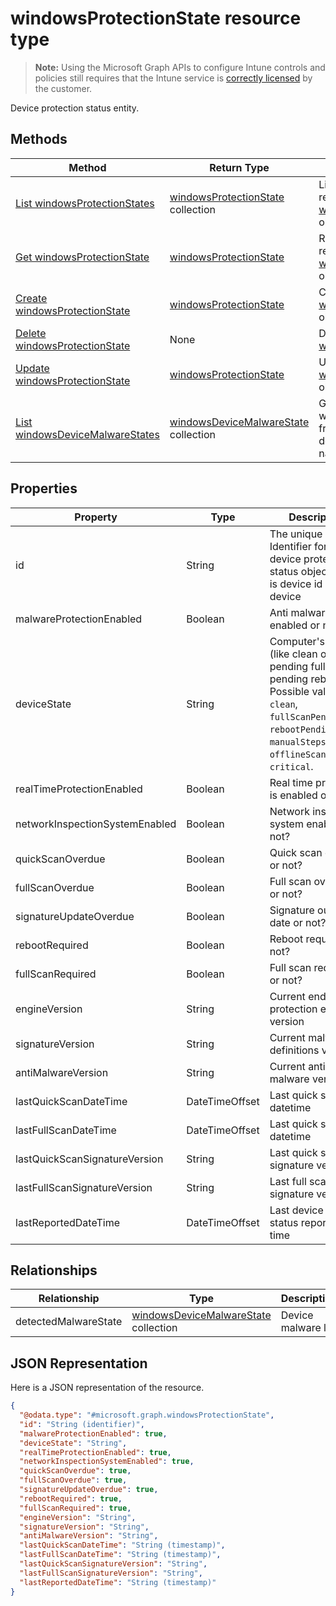 ﻿# windowsProtectionState resource type

> **Note:** Using the Microsoft Graph APIs to configure Intune controls and policies still requires that the Intune service is [correctly licensed](https://go.microsoft.com/fwlink/?linkid=839381) by the customer.

Device protection status entity.
## Methods
|Method|Return Type|Description|
|---|---|---|
|[List windowsProtectionStates](../api/intune_endpointprotection_windowsprotectionstate_list.md)|[windowsProtectionState](../resources/intune_endpointprotection_windowsprotectionstate.md) collection|List properties and relationships of the [windowsProtectionState](../resources/intune_endpointprotection_windowsprotectionstate.md) objects.|
|[Get windowsProtectionState](../api/intune_endpointprotection_windowsprotectionstate_get.md)|[windowsProtectionState](../resources/intune_endpointprotection_windowsprotectionstate.md)|Read properties and relationships of the [windowsProtectionState](../resources/intune_endpointprotection_windowsprotectionstate.md) object.|
|[Create windowsProtectionState](../api/intune_endpointprotection_windowsprotectionstate_create.md)|[windowsProtectionState](../resources/intune_endpointprotection_windowsprotectionstate.md)|Create a new [windowsProtectionState](../resources/intune_endpointprotection_windowsprotectionstate.md) object.|
|[Delete windowsProtectionState](../api/intune_endpointprotection_windowsprotectionstate_delete.md)|None|Deletes a [windowsProtectionState](../resources/intune_endpointprotection_windowsprotectionstate.md).|
|[Update windowsProtectionState](../api/intune_endpointprotection_windowsprotectionstate_update.md)|[windowsProtectionState](../resources/intune_endpointprotection_windowsprotectionstate.md)|Update the properties of a [windowsProtectionState](../resources/intune_endpointprotection_windowsprotectionstate.md) object.|
|[List windowsDeviceMalwareStates](../api/intune_endpointprotection_windowsprotectionstate_list_windowsdevicemalwarestate.md)|[windowsDeviceMalwareState](../resources/intune_endpointprotection_windowsdevicemalwarestate.md) collection|Get the windowsDeviceMalwareStates from the detectedMalwareState navigation property.|

## Properties
|Property|Type|Description|
|---|---|---|
|id|String|The unique Identifier for the device protection status object. This is device id of the device|
|malwareProtectionEnabled|Boolean|Anti malware is enabled or not|
|deviceState|String|Computer's state (like clean or pending full scan or pending reboot etc) Possible values are: `clean`, `fullScanPending`, `rebootPending`, `manualStepsPending`, `offlineScanPending`, `critical`.|
|realTimeProtectionEnabled|Boolean|Real time protection is enabled or not?|
|networkInspectionSystemEnabled|Boolean|Network inspection system enabled or not?|
|quickScanOverdue|Boolean|Quick scan overdue or not?|
|fullScanOverdue|Boolean|Full scan overdue or not?|
|signatureUpdateOverdue|Boolean|Signature out of date or not?|
|rebootRequired|Boolean|Reboot required or not?|
|fullScanRequired|Boolean|Full scan required or not?|
|engineVersion|String|Current endpoint protection engine's version|
|signatureVersion|String|Current malware definitions version|
|antiMalwareVersion|String|Current anti malware version|
|lastQuickScanDateTime|DateTimeOffset|Last quick scan datetime|
|lastFullScanDateTime|DateTimeOffset|Last quick scan datetime|
|lastQuickScanSignatureVersion|String|Last quick scan signature version|
|lastFullScanSignatureVersion|String|Last full scan signature version|
|lastReportedDateTime|DateTimeOffset|Last device health status reported time|

## Relationships
|Relationship|Type|Description|
|---|---|---|
|detectedMalwareState|[windowsDeviceMalwareState](../resources/intune_endpointprotection_windowsdevicemalwarestate.md) collection|Device malware list|

## JSON Representation
Here is a JSON representation of the resource.
<!-- {
  "blockType": "resource",
  "keyProperty": "id",
  "@odata.type": "microsoft.graph.windowsProtectionState"
}
-->
```json
{
  "@odata.type": "#microsoft.graph.windowsProtectionState",
  "id": "String (identifier)",
  "malwareProtectionEnabled": true,
  "deviceState": "String",
  "realTimeProtectionEnabled": true,
  "networkInspectionSystemEnabled": true,
  "quickScanOverdue": true,
  "fullScanOverdue": true,
  "signatureUpdateOverdue": true,
  "rebootRequired": true,
  "fullScanRequired": true,
  "engineVersion": "String",
  "signatureVersion": "String",
  "antiMalwareVersion": "String",
  "lastQuickScanDateTime": "String (timestamp)",
  "lastFullScanDateTime": "String (timestamp)",
  "lastQuickScanSignatureVersion": "String",
  "lastFullScanSignatureVersion": "String",
  "lastReportedDateTime": "String (timestamp)"
}
```



